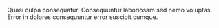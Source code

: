 Quasi culpa consequatur.
Consequuntur laboriosam sed nemo voluptas.
Error in dolores consequuntur error suscipit cumque.